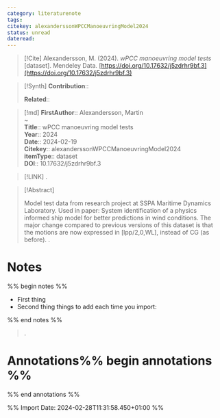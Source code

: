 ```yaml
---
category: literaturenote
tags: 
citekey: alexanderssonWPCCManoeuvringModel2024
status: unread
dateread:
---
```


> [!Cite]
> Alexandersson, M. (2024). _wPCC manoeuvring model tests_ [dataset]. Mendeley Data. [https://doi.org/10.17632/j5zdrhr9bf.3](https://doi.org/10.17632/j5zdrhr9bf.3)

>[!Synth]
>**Contribution**:: 
>
>**Related**:: 
>

>[!md]
> **FirstAuthor**:: Alexandersson, Martin  
~    
> **Title**:: wPCC manoeuvring model tests  
> **Year**:: 2024  
> **Date**:: 2024-02-19  
> **Citekey**:: alexanderssonWPCCManoeuvringModel2024  
> **itemType**:: dataset  
> **DOI**:: 10.17632/j5zdrhr9bf.3    

> [!LINK] 
>.

> [!Abstract]
>
> Model test data from research project at SSPA Maritime Dynamics Laboratory. Used in paper: System identification of a physics informed ship model for better predictions in wind conditions. The major change compared to previous versions of this dataset is that the motions are now expressed in [lpp/2,0,WL], instead of CG (as before).
>.
> 
# Notes
%% begin notes %%
- First thing
- Second thing
things to add each time you import:

%% end notes %%

>.



# Annotations%% begin annotations %%


%% end annotations %%

%% Import Date: 2024-02-28T11:31:58.450+01:00 %%
